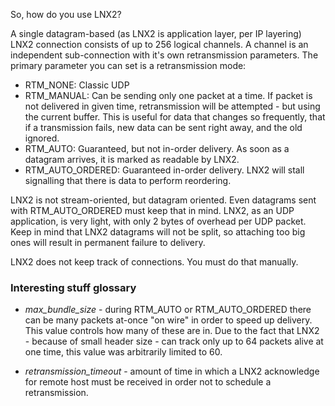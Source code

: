 So, how do you use LNX2?

A single datagram-based (as LNX2 is application layer, per IP layering) LNX2 connection consists of up to 256 logical channels. A channel is an independent sub-connection with it's own retransmission parameters. The primary parameter you can set is a retransmission mode:

* RTM_NONE: Classic UDP
* RTM_MANUAL: Can be sending only one packet at a time. If packet is not delivered in given time, retransmission will be attempted - but using the current buffer. This is useful for data that changes so frequently, that if a transmission fails, new data can be sent right away, and the old ignored.
* RTM_AUTO: Guaranteed, but not in-order delivery. As soon as a datagram arrives, it is marked as readable by LNX2.
* RTM_AUTO_ORDERED: Guaranteed in-order delivery. LNX2 will stall signalling that there is data to perform reordering.

LNX2 is not stream-oriented, but datagram oriented. Even datagrams sent with RTM_AUTO_ORDERED must keep that in mind. LNX2, as an UDP application, is very light, with only 2 bytes of overhead per UDP packet. Keep in mind that LNX2 datagrams will not be split, so attaching too big ones will result in permanent failure to delivery.

LNX2 does not keep track of connections. You must do that manually.

### Interesting stuff glossary

* _max_bundle_size_ - during RTM_AUTO or RTM_AUTO_ORDERED there can be many packets at-once "on wire" in order to speed up delivery. This value controls how many of these are in. Due to the fact that LNX2 - because of small header size - can track only up to 64 packets alive at one time, this value was arbitrarily limited to 60.

* _retransmission_timeout_ - amount of time in which a LNX2 acknowledge for remote host must be received in order not to schedule a retransmission.
